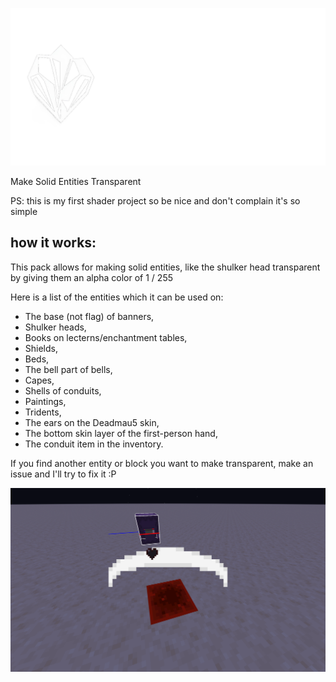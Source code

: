 
![An image showing a transparent shulker](images/quartz_logo.png)


Make Solid Entities Transparent

PS: this is my first shader project so be nice and don't complain it's so simple

## how it works:

This pack allows for making solid entities, like the shulker head transparent by giving them an alpha color of 1 / 255

Here is a list of the entities which it can be used on:
- The base (not flag) of banners,
- Shulker heads,
- Books on lecterns/enchantment tables,
- Shields,
- Beds,
- The bell part of bells,
- Capes,
- Shells of conduits,
- Paintings,
- Tridents,
- The ears on the Deadmau5 skin,
- The bottom skin layer of the first-person hand,
- The conduit item in the inventory.

If you find another entity or block you want to make transparent, make an issue and I'll try to fix it :P

![An image showing a transparent shulker](images/2024-08-31_20.02.12.png)
